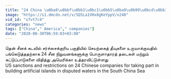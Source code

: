 ```yaml
---
title: "24 China \u0ba8\u0bbf\u0bb1\u0bc1\u0bb5\u0ba9\u0b99\u0bcd\u0bb3\u0bc1\u0b95\u0bcd\u0b95\u0bc1 \u0b85\u0ba4\u0bbf\u0bb0\u0b9f\u0bbf \u0ba4\u0b9f\u0bc8 \u0bb5\u0bbf\u0ba4\u0bbf\u0ba4\u0bcd\u0ba4 America"
image: "https://s1.dmcdn.net/v/SQSLa1VHx8gKeYppV/x240"
vid_id: "x7vt7c4"
categories: "news"
tags: ["China"," America"," companies"]
date: "2020-08-30T06:59:03+03:00"
---
```

தென் சீனக் கடலில் சர்ச்சைக்குரிய பகுதியில் செயற்கைத் தீவுகளை உருவாக்குவதில் பங்கெடுத்ததற்காக 24 சீன நிறுவனங்களுக்கு பொருளாதாரத் தடைகள் மற்றும் கட்டுப்பாடுகளை விதித்து அமெரிக்கா உத்தரவிட்டுள்ளது  <br>US sanctions and restrictions on 24 Chinese companies for taking part in building artificial islands in disputed waters in the South China Sea
